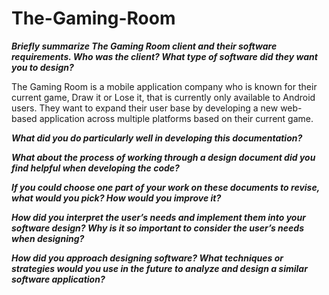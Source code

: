 # The-Gaming-Room

**_Briefly summarize The Gaming Room client and their software requirements. Who was the client? What type of software did they want you to design?_**

The Gaming Room is a mobile application company who is known for their current game, Draw it or Lose it, that is currently only available to Android users. They want to expand their user base by developing a new web-based application across multiple platforms based on their current game.

**_What did you do particularly well in developing this documentation?_**



**_What about the process of working through a design document did you find helpful when developing the code?_**


**_If you could choose one part of your work on these documents to revise, what would you pick? How would you improve it?_**


**_How did you interpret the user’s needs and implement them into your software design? Why is it so important to consider the user’s needs when designing?_**


**_How did you approach designing software? What techniques or strategies would you use in the future to analyze and design a similar software application?_**
